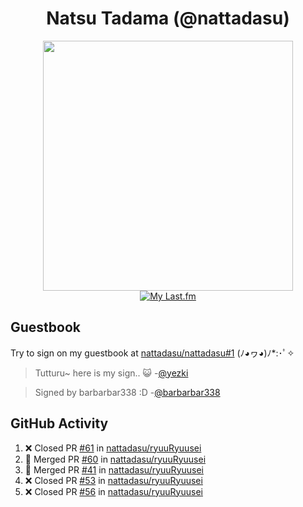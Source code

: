 <div align="center">

# Natsu Tadama (@nattadasu)

[<img width="400" src="https://spotify.nattadeploy.my.id/api?theme=dark&scan=true">](https://open.spotify.com/user/nattadasu)<br>
[![My Last.fm](https://lastfm.nattadeploy.my.id/api?user=nattadasu&loved=true)](https://www.last.fm/user/nattadasu)
</div>

## Guestbook

Try to sign on my guestbook at [nattadasu/nattadasu#1](https://github.com/nattadasu/nattadasu/issues/1) (ﾉ◕ヮ◕)ﾉ\*:･ﾟ✧

<!--START:guestbook-->
> Tutturu~  here is my sign.. :smiley_cat: 
> -[@yezki](https://github.com/yezki)

> Signed by barbarbar338 :D
> -[@barbarbar338](https://github.com/barbarbar338)
<!--END:guestbook-->

## GitHub Activity
<!--START_SECTION:activity-->
1. ❌ Closed PR [#61](https://github.com/nattadasu/ryuuRyuusei/pull/61) in [nattadasu/ryuuRyuusei](https://github.com/nattadasu/ryuuRyuusei)
2. 🎉 Merged PR [#60](https://github.com/nattadasu/ryuuRyuusei/pull/60) in [nattadasu/ryuuRyuusei](https://github.com/nattadasu/ryuuRyuusei)
3. 🎉 Merged PR [#41](https://github.com/nattadasu/ryuuRyuusei/pull/41) in [nattadasu/ryuuRyuusei](https://github.com/nattadasu/ryuuRyuusei)
4. ❌ Closed PR [#53](https://github.com/nattadasu/ryuuRyuusei/pull/53) in [nattadasu/ryuuRyuusei](https://github.com/nattadasu/ryuuRyuusei)
5. ❌ Closed PR [#56](https://github.com/nattadasu/ryuuRyuusei/pull/56) in [nattadasu/ryuuRyuusei](https://github.com/nattadasu/ryuuRyuusei)
<!--END_SECTION:activity-->
